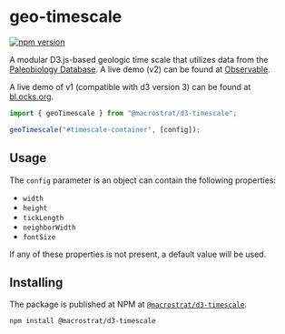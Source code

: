 # geo-timescale

[![npm version](https://badge.fury.io/js/@macrostrat%2Fd3-timescale.svg)](https://www.npmjs.com/package/@macrostrat/d3-timescale)

A modular D3.js-based geologic time scale that utilizes data from the [Paleobiology Database](http://paleobiodb.org).
A live demo (v2) can be found at [Observable](https://observablehq.com/@julesblm/geological-time-scale-2021).

A live demo of v1 (compatible with d3 version 3) can be found at
[bl.ocks.org](http://bl.ocks.org/jczaplew/7546689).

```js
import { geoTimescale } from "@macrostrat/d3-timescale";

geoTimescale("#timescale-container", [config]);
```

## Usage

The `config` parameter is an object can contain the following properties:

- `width`
- `height`
- `tickLength`
- `neighborWidth`
- `fontSize`

If any of these properties is not present, a default value will be used.

## Installing

The package is published at NPM at [`@macrostrat/d3-timescale`](https://www.npmjs.com/package/@macrostrat/d3-timescale).

```bash
npm install @macrostrat/d3-timescale
```
